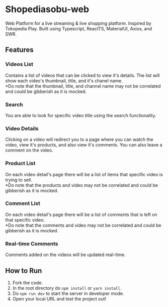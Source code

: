 # Shopediasobu-web
Web Platform for a live streaming & live shopping platform. Inspired by Tokopedia Play. Built using Typescript, ReactTS, MaterialUI, Axios, and SWR.

## Features

### Videos List
Contains a list of videos that can be clicked to view it's details. The list will show each video's thumbnail, title, and it's chanel name. \
*Do note that the thumbnail, title, and channel name may not be correlated and could be gibberish as it is mocked.

### Search
You are able to look for specific video title using the search functionality.

### Video Details
Clicking on a video will redirect you to a page where you can watch the video, view it's products, and also view it's comments. You can also leave a comment on the video.

### Product List
On each video detail's page there will be a list of items that specific video is trying to sell. \
*Do note that the products and video may not be correlated and could be gibberish as it is mocked.

### Comment List
On each video detail's page there will be a list of comments that is left on that specific video. \
*Do note that the comments and video may not be correlated and could be gibberish as it is mocked.

### Real-time Comments
Comments added on the videos will be updated real-time.

## How to Run
1. Fork the code.
2. In the root directory do ```npm install``` or ```yarn install```.
3. Do ```npm run dev``` to start the server in developer mode.
4. Open your local URL and test the project out!